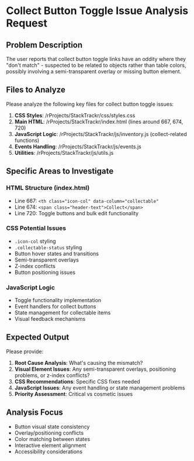 # Collect Button Toggle Issue Analysis Request

## Problem Description

The user reports that collect button toggle links have an oddity where they "don't match" - suspected to be related to objects rather than table colors, possibly involving a semi-transparent overlay or missing button element.

## Files to Analyze

Please analyze the following key files for collect button toggle issues:

1. **CSS Styles**: /rProjects/StackTrackr/css/styles.css
2. **Main HTML**: /rProjects/StackTrackr/index.html (lines around 667, 674, 720)
3. **JavaScript Logic**: /rProjects/StackTrackr/js/inventory.js (collect-related functions)
4. **Events Handling**: /rProjects/StackTrackr/js/events.js
5. **Utilities**: /rProjects/StackTrackr/js/utils.js

## Specific Areas to Investigate

### HTML Structure (index.html)

- Line 667: `<th class="icon-col" data-column="collectable"`
- Line 674: `<span class="header-text">Collect</span>`
- Line 720: Toggle buttons and bulk edit functionality

### CSS Potential Issues

- `.icon-col` styling
- `.collectable-status` styling  
- Button hover states and transitions
- Semi-transparent overlays
- Z-index conflicts
- Button positioning issues

### JavaScript Logic

- Toggle functionality implementation
- Event handlers for collect buttons
- State management for collectable items
- Visual feedback mechanisms

## Expected Output

Please provide:

1. **Root Cause Analysis**: What's causing the mismatch?
2. **Visual Element Issues**: Any semi-transparent overlays, positioning problems, or z-index conflicts?
3. **CSS Recommendations**: Specific CSS fixes needed
4. **JavaScript Issues**: Any event handling or state management problems
5. **Priority Assessment**: Critical vs cosmetic issues

## Analysis Focus

- Button visual state consistency
- Overlay/positioning conflicts
- Color matching between states
- Interactive element alignment
- Accessibility considerations
